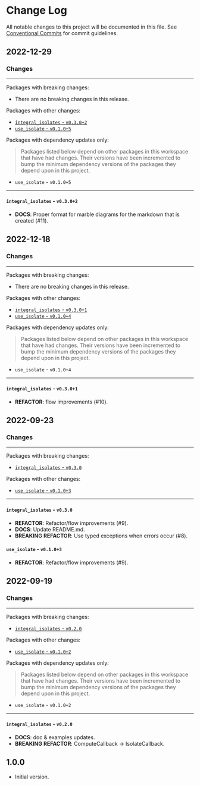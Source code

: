 # Change Log

All notable changes to this project will be documented in this file.
See [Conventional Commits](https://conventionalcommits.org) for commit guidelines.

## 2022-12-29

### Changes

---

Packages with breaking changes:

 - There are no breaking changes in this release.

Packages with other changes:

 - [`integral_isolates` - `v0.3.0+2`](#integral_isolates---v0302)
 - [`use_isolate` - `v0.1.0+5`](#use_isolate---v0105)

Packages with dependency updates only:

> Packages listed below depend on other packages in this workspace that have had changes. Their versions have been incremented to bump the minimum dependency versions of the packages they depend upon in this project.

 - `use_isolate` - `v0.1.0+5`

---

#### `integral_isolates` - `v0.3.0+2`

 - **DOCS**: Proper format for marble diagrams for the markdown that is created (#11).


## 2022-12-18

### Changes

---

Packages with breaking changes:

 - There are no breaking changes in this release.

Packages with other changes:

 - [`integral_isolates` - `v0.3.0+1`](#integral_isolates---v0301)
 - [`use_isolate` - `v0.1.0+4`](#use_isolate---v0104)

Packages with dependency updates only:

> Packages listed below depend on other packages in this workspace that have had changes. Their versions have been incremented to bump the minimum dependency versions of the packages they depend upon in this project.

 - `use_isolate` - `v0.1.0+4`

---

#### `integral_isolates` - `v0.3.0+1`

 - **REFACTOR**: flow improvements (#10).


## 2022-09-23

### Changes

---

Packages with breaking changes:

 - [`integral_isolates` - `v0.3.0`](#integral_isolates---v030)

Packages with other changes:

 - [`use_isolate` - `v0.1.0+3`](#use_isolate---v0103)

---

#### `integral_isolates` - `v0.3.0`

 - **REFACTOR**: Refactor/flow improvements (#9).
 - **DOCS**: Update README.md.
 - **BREAKING** **REFACTOR**: Use typed exceptions when errors occur (#8).

#### `use_isolate` - `v0.1.0+3`

 - **REFACTOR**: Refactor/flow improvements (#9).


## 2022-09-19

### Changes

---

Packages with breaking changes:

 - [`integral_isolates` - `v0.2.0`](#integral_isolates---v020)

Packages with other changes:

 - [`use_isolate` - `v0.1.0+2`](#use_isolate---v0102)

Packages with dependency updates only:

> Packages listed below depend on other packages in this workspace that have had changes. Their versions have been incremented to bump the minimum dependency versions of the packages they depend upon in this project.

 - `use_isolate` - `v0.1.0+2`

---

#### `integral_isolates` - `v0.2.0`

 - **DOCS**: doc & examples updates.
 - **BREAKING** **REFACTOR**: ComputeCallback -> IsolateCallback.

## 1.0.0

- Initial version.
